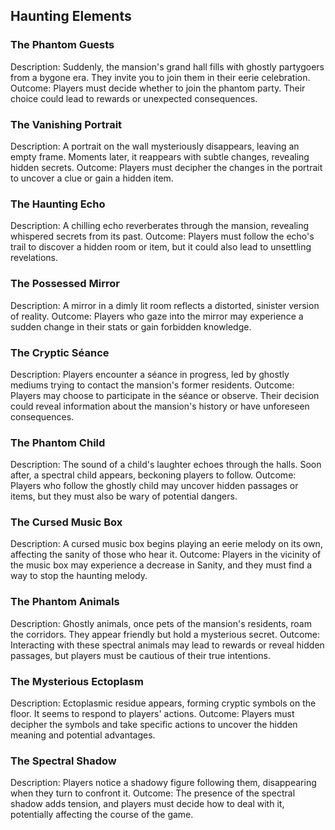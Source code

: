 
## Haunting Elements

### The Phantom Guests
Description: Suddenly, the mansion's grand hall fills with ghostly partygoers from a bygone era. They invite you to join them in their eerie celebration.
Outcome: Players must decide whether to join the phantom party. Their choice could lead to rewards or unexpected consequences.

### The Vanishing Portrait
Description: A portrait on the wall mysteriously disappears, leaving an empty frame. Moments later, it reappears with subtle changes, revealing hidden secrets.
Outcome: Players must decipher the changes in the portrait to uncover a clue or gain a hidden item.

### The Haunting Echo
Description: A chilling echo reverberates through the mansion, revealing whispered secrets from its past.
Outcome: Players must follow the echo's trail to discover a hidden room or item, but it could also lead to unsettling revelations.

### The Possessed Mirror
Description: A mirror in a dimly lit room reflects a distorted, sinister version of reality.
Outcome: Players who gaze into the mirror may experience a sudden change in their stats or gain forbidden knowledge.

### The Cryptic Séance
Description: Players encounter a séance in progress, led by ghostly mediums trying to contact the mansion's former residents.
Outcome: Players may choose to participate in the séance or observe. Their decision could reveal information about the mansion's history or have unforeseen consequences.

### The Phantom Child
Description: The sound of a child's laughter echoes through the halls. Soon after, a spectral child appears, beckoning players to follow.
Outcome: Players who follow the ghostly child may uncover hidden passages or items, but they must also be wary of potential dangers.

### The Cursed Music Box
Description: A cursed music box begins playing an eerie melody on its own, affecting the sanity of those who hear it.
Outcome: Players in the vicinity of the music box may experience a decrease in Sanity, and they must find a way to stop the haunting melody.

### The Phantom Animals
Description: Ghostly animals, once pets of the mansion's residents, roam the corridors. They appear friendly but hold a mysterious secret.
Outcome: Interacting with these spectral animals may lead to rewards or reveal hidden passages, but players must be cautious of their true intentions.

### The Mysterious Ectoplasm
Description: Ectoplasmic residue appears, forming cryptic symbols on the floor. It seems to respond to players' actions.
Outcome: Players must decipher the symbols and take specific actions to uncover the hidden meaning and potential advantages.

### The Spectral Shadow
Description: Players notice a shadowy figure following them, disappearing when they turn to confront it.
Outcome: The presence of the spectral shadow adds tension, and players must decide how to deal with it, potentially affecting the course of the game.
